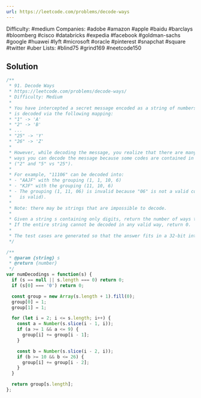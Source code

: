 ```yaml
---
url: https://leetcode.com/problems/decode-ways
---
```


Difficulty: #medium
Companies: #adobe #amazon #apple #baidu #barclays #bloomberg #cisco #databricks #expedia #facebook #goldman-sachs #google #huawei #lyft #microsoft #oracle #pinterest #snapchat #square #twitter #uber
Lists: #blind75 #grind169 #neetcode150

## Solution

```javascript
/**
 * 91. Decode Ways
 * https://leetcode.com/problems/decode-ways/
 * Difficulty: Medium
 *
 * You have intercepted a secret message encoded as a string of numbers. The message
 * is decoded via the following mapping:
 * "1" -> 'A'
 * "2" -> 'B'
 * ...
 * "25" -> 'Y'
 * "26" -> 'Z'
 *
 * However, while decoding the message, you realize that there are many different
 * ways you can decode the message because some codes are contained in other codes
 * ("2" and "5" vs "25").
 *
 * For example, "11106" can be decoded into:
 * - "AAJF" with the grouping (1, 1, 10, 6)
 * - "KJF" with the grouping (11, 10, 6)
 * - The grouping (1, 11, 06) is invalid because "06" is not a valid code (only "6"
 *   is valid).
 *
 * Note: there may be strings that are impossible to decode.
 *
 * Given a string s containing only digits, return the number of ways to decode it.
 * If the entire string cannot be decoded in any valid way, return 0.
 *
 * The test cases are generated so that the answer fits in a 32-bit integer.
 */

/**
 * @param {string} s
 * @return {number}
 */
var numDecodings = function(s) {
  if (s == null || s.length === 0) return 0;
  if (s[0] === '0') return 0;

  const group = new Array(s.length + 1).fill(0);
  group[0] = 1;
  group[1] = 1;

  for (let i = 2; i <= s.length; i++) {
    const a = Number(s.slice(i - 1, i));
    if (a >= 1 && a <= 9) {
      group[i] += group[i - 1];
    }

    const b = Number(s.slice(i - 2, i));
    if (b >= 10 && b <= 26) {
      group[i] += group[i - 2];
    }
  }

  return group[s.length];
};

```
